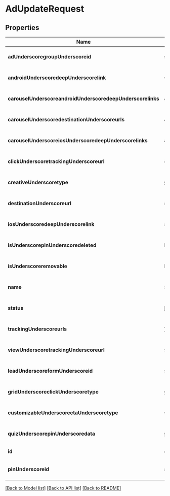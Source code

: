 # AdUpdateRequest

## Properties
Name | Type | Description | Notes
------------ | ------------- | ------------- | -------------
**adUnderscoregroupUnderscoreid** | **string** |  | [optional] [default to null]
**androidUnderscoredeepUnderscorelink** | **string** |  | [optional] [default to null]
**carouselUnderscoreandroidUnderscoredeepUnderscorelinks** | **array[string]** |  | [optional] [default to null]
**carouselUnderscoredestinationUnderscoreurls** | **array[string]** |  | [optional] [default to null]
**carouselUnderscoreiosUnderscoredeepUnderscorelinks** | **array[string]** |  | [optional] [default to null]
**clickUnderscoretrackingUnderscoreurl** | **string** |  | [optional] [default to null]
**creativeUnderscoretype** | [**CreativeType**](CreativeType.md) |  | [optional] [default to null]
**destinationUnderscoreurl** | **string** |  | [optional] [default to null]
**iosUnderscoredeepUnderscorelink** | **string** |  | [optional] [default to null]
**isUnderscorepinUnderscoredeleted** | **boolean** |  | [optional] [default to null]
**isUnderscoreremovable** | **boolean** |  | [optional] [default to null]
**name** | **string** |  | [optional] [default to null]
**status** | [**EntityStatus**](EntityStatus.md) |  | [optional] [default to null]
**trackingUnderscoreurls** | [**TrackingUrls**](TrackingUrls.md) |  | [optional] [default to null]
**viewUnderscoretrackingUnderscoreurl** | **string** |  | [optional] [default to null]
**leadUnderscoreformUnderscoreid** | **string** |  | [optional] [default to null]
**gridUnderscoreclickUnderscoretype** | [**GridClickType**](GridClickType.md) |  | [optional] [default to null]
**customizableUnderscorectaUnderscoretype** | **string** |  | [optional] [default to null]
**quizUnderscorepinUnderscoredata** | [**QuizPinData**](QuizPinData.md) |  | [optional] [default to null]
**id** | **string** | id | [default to null]
**pinUnderscoreid** | **string** |  | [optional] [default to null]

[[Back to Model list]](../README.md#documentation-for-models) [[Back to API list]](../README.md#documentation-for-api-endpoints) [[Back to README]](../README.md)


